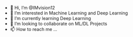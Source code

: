 - 👋 Hi, I’m @IMvision12
- 👀 I’m interested in Machine Learning and Deep Learning
- 🌱 I’m currently learning Deep Learning
- 💞️ I’m looking to collaborate on ML/DL Projects
- 📫 How to reach me ...

<!---
IMvision12/IMvision12 is a ✨ special ✨ repository because its `README.md` (this file) appears on your GitHub profile.
You can click the Preview link to take a look at your changes.
--->
